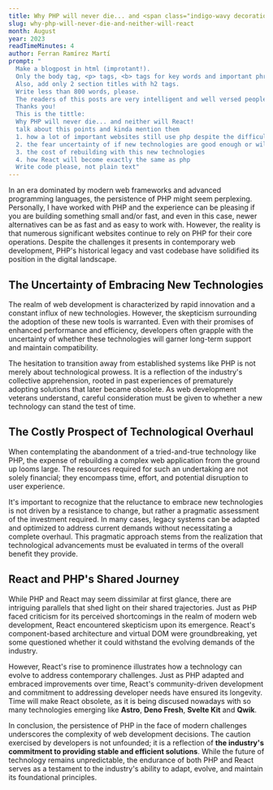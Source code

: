 ```yaml
---
title: Why PHP will never die... and <span class="indigo-wavy decoration-2">neither</span> will React!
slug: why-php-will-never-die-and-neither-will-react
month: August
year: 2023
readTimeMinutes: 4
author: Ferran Ramírez Martí
prompt: "
  Make a blogpost in html (improtant!).
  Only the body tag, <p> tags, <b> tags for key words and important phrases. no css nor head tag and be consistent: if you apply a decorative tag to a word or phrase, apply it to all of them.
  Also, add only 2 section titles with h2 tags.
  Write less than 800 words, please.
  The readers of this posts are very intelligent and well versed people in the web development landscape, so the content of the html should be complex and specific on complex web development concepts.
  Thanks you!
  This is the tittle:
  Why PHP will never die... and neither will React!
  talk about this points and kinda mention them
  1. how a lot of important websites still use php despite the difficulties it has for web deveolpment nowadays
  2. the fear uncertainty of if new technologies are good enough or will get enough support in the long term
  3. the cost of rebuilding with this new technologies
  4. how React will become exactly the same as php
  Write code please, not plain text"
---
```


<p>In an era dominated by modern web frameworks and advanced programming languages, the persistence of PHP might seem perplexing. Personally, I have worked with PHP and the experience can be pleasing if you are building something small and/or fast, and even in this case, newer alternatives can be as fast and as easy to work with. However, the reality is that numerous significant websites continue to rely on PHP for their core operations. Despite the challenges it presents in contemporary web development, PHP's historical legacy and vast codebase have solidified its position in the digital landscape.</p>

<h2><b>The Uncertainty of Embracing New Technologies</b></h2>
<p>The realm of web development is characterized by rapid innovation and a constant influx of new technologies. However, the skepticism surrounding the adoption of these new tools is warranted. Even with their promises of enhanced performance and efficiency, developers often grapple with the uncertainty of whether these technologies will garner long-term support and maintain compatibility.</p>

<p>The hesitation to transition away from established systems like PHP is not merely about technological prowess. It is a reflection of the industry's collective apprehension, rooted in past experiences of prematurely adopting solutions that later became obsolete. As web development veterans understand, careful consideration must be given to whether a new technology can stand the test of time.</p>

<h2><b>The Costly Prospect of Technological Overhaul</b></h2>
<p>When contemplating the abandonment of a tried-and-true technology like PHP, the expense of rebuilding a complex web application from the ground up looms large. The resources required for such an undertaking are not solely financial; they encompass time, effort, and potential disruption to user experience.</p>

<p>It's important to recognize that the reluctance to embrace new technologies is not driven by a resistance to change, but rather a pragmatic assessment of the investment required. In many cases, legacy systems can be adapted and optimized to address current demands without necessitating a complete overhaul. This pragmatic approach stems from the realization that technological advancements must be evaluated in terms of the overall benefit they provide.</p>

<h2><b>React and PHP's Shared Journey</b></h2>
<p>While PHP and React may seem dissimilar at first glance, there are intriguing parallels that shed light on their shared trajectories. Just as PHP faced criticism for its perceived shortcomings in the realm of modern web development, React encountered skepticism upon its emergence. React's component-based architecture and virtual DOM were groundbreaking, yet some questioned whether it could withstand the evolving demands of the industry.</p>

<p>However, React's rise to prominence illustrates how a technology can evolve to address contemporary challenges. Just as PHP adapted and embraced improvements over time, React's community-driven development and commitment to addressing developer needs have ensured its longevity. Time will make React obsolete, as it is being discused nowadays with so many technologies emerging like <b>Astro</b>, <b>Deno Fresh</b>, <b>Svelte Kit</b> and <b>Qwik</b>.</p>

<p class="mt-10">In conclusion, <span class="indigo-wavy decoration-solid">the persistence of PHP in the face of modern challenges underscores the complexity of web development decisions</span>. The caution exercised by developers is not unfounded; it is a reflection of <b>the industry's commitment to providing stable and efficient solutions</b>. While the future of technology remains unpredictable, the endurance of both PHP and React serves as a testament to the industry's ability to adapt, evolve, and maintain its foundational principles.</p>
